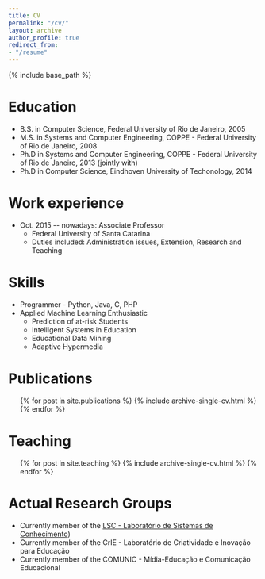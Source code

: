 ```yaml
---
title: CV
permalink: "/cv/"
layout: archive
author_profile: true
redirect_from:
- "/resume"
---
```


{% include base_path %}

Education
======
* B.S. in Computer Science, Federal University of Rio de Janeiro, 2005
* M.S. in Systems and Computer Engineering, COPPE - Federal University of Rio de Janeiro, 2008
* Ph.D in Systems and Computer Engineering, COPPE - Federal University of Rio de Janeiro, 2013 (jointly with)
* Ph.D in Computer Science, Eindhoven University of Techonology, 2014

Work experience
======
* Oct. 2015 -- nowadays: Associate Professor
  * Federal University of Santa Catarina
  * Duties included: Administration issues, Extension, Research and Teaching


Skills
======
* Programmer - Python, Java, C, PHP
* Applied Machine Learning Enthusiastic
  * Prediction of at-risk Students
  * Intelligent Systems in Education
  * Educational Data Mining
  * Adaptive Hypermedia


Publications
======
  <ul>{% for post in site.publications %}
    {% include archive-single-cv.html %}
  {% endfor %}</ul>


Teaching
======
  <ul>{% for post in site.teaching %}
    {% include archive-single-cv.html %}
  {% endfor %}</ul>


Actual Research Groups
======
* Currently member of the [LSC - Laboratório de Sistemas de Conhecimento](http://www.lsc.ufsc.br "Laboratório de Sistemas de Conhecimento"))
* Currently member of the CrIE - Laboratório de Criatividade e Inovação para Educação
* Currently member of the COMUNIC - Mídia-Educação e Comunicação Educacional
